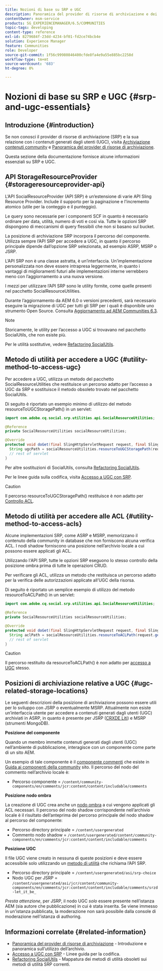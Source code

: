 ```yaml
---
title: Nozioni di base su SRP e UGC
description: Panoramica del provider di risorse di archiviazione e dei contenuti generati dall'utente
contentOwner: msm-service
products: SG_EXPERIENCEMANAGER/6.5/COMMUNITIES
topic-tags: developing
content-type: reference
exl-id: 8279684f-23dd-4234-bf01-fd2ce74bcb4e
solution: Experience Manager
feature: Communities
role: Developer
source-git-commit: 1f56c99980846400cfde8fa4e9a55e885bc2258d
workflow-type: tm+mt
source-wordcount: '683'
ht-degree: 0%

---
```


# Nozioni di base su SRP e UGC {#srp-and-ugc-essentials}

## Introduzione {#introduction}

Se non conosci il provider di risorse di archiviazione (SRP) e la sua relazione con i contenuti generati dagli utenti (UGC), visita [Archiviazione contenuti community](working-with-srp.md) e [Panoramica del provider di risorse di archiviazione](srp.md).

Questa sezione della documentazione fornisce alcune informazioni essenziali su SRP e UGC.

## API StorageResourceProvider {#storageresourceprovider-api}

L’API SocialResourceProvider (API SRP) è un’estensione di varie API Sling Resource Provider. Include il supporto per la paginazione e l&#39;incremento atomico (utile per la conteggio e il punteggio).

Le query sono necessarie per i componenti SCF in quanto è necessario ordinare per data, utilità, numero di voti e così via. Tutte le opzioni SRP dispongono di meccanismi di query flessibili che non si basano sul bucket.

La posizione di archiviazione SRP incorpora il percorso del componente. Utilizza sempre l’API SRP per accedere a UGC, in quanto il percorso principale dipende dall’opzione SRP selezionata, ad esempio ASRP, MSRP o JSRP.

L’API SRP non è una classe astratta, è un’interfaccia. Un’implementazione personalizzata non deve essere intrapresa leggermente, in quanto i vantaggi di miglioramenti futuri alle implementazioni interne verrebbero meno con l’aggiornamento a una nuova versione.

I mezzi per utilizzare l’API SRP sono le utility fornite, come quelle presenti nel pacchetto SocialResourceUtilities.

Durante l’aggiornamento da AEM 6.0 o versioni precedenti, sarà necessario eseguire la migrazione di UGC per tutti gli SRP per i quali è disponibile uno strumento Open Source. Consulta [Aggiornamento ad AEM Communities 6.3](upgrade.md).

>[!NOTE]
>
>Storicamente, le utility per l’accesso a UGC si trovavano nel pacchetto SocialUtils, che non esiste più.
>
>Per le utilità sostitutive, vedere [Refactoring SocialUtils](socialutils.md).

## Metodo di utilità per accedere a UGC {#utility-method-to-access-ugc}

Per accedere a UGC, utilizza un metodo del pacchetto SocialResourceUtilities che restituisce un percorso adatto per l’accesso a UGC da SRP e sostituisce il metodo obsoleto trovato nel pacchetto SocialUtils.

Di seguito è riportato un esempio minimo di utilizzo del metodo resourceToUGCStoragePath() in un servlet:

```java
import com.adobe.cq.social.srp.utilities.api.SocialResourceUtilities;

@Reference
private SocialResourceUtilities socialResourceUtilities;

@Override
protected void doGet(final SlingHttpServletRequest request, final SlingHttpServletResponse response) throws ServletException, IOException {
  String ugcPath = socialResourceUtilities.resourceToUGCStoragePath(request.getResource());
  // rest of servlet
}
```

Per altre sostituzioni di SocialUtils, consulta [Refactoring SocialUtils](socialutils.md).

Per le linee guida sulla codifica, visita [Accesso a UGC con SRP](accessing-ugc-with-srp.md).

>[!CAUTION]
>
>Il percorso resourceToUGCStoragePath() restituisce è *non* adatto per [Controllo ACL](srp.md#for-access-control-acls).

## Metodo di utilità per accedere alle ACL {#utility-method-to-access-acls}

Alcune implementazioni SRP, come ASRP e MSRP, memorizzano il contenuto della community in database che non forniscono alcuna verifica ACL. I nodi shadow forniscono una posizione nell’archivio locale a cui possono essere applicati gli ACL.

Utilizzando l&#39;API SRP, tutte le opzioni SRP eseguono lo stesso controllo della posizione ombra prima di tutte le operazioni CRUD.

Per verificare gli ACL, utilizza un metodo che restituisca un percorso adatto per la verifica delle autorizzazioni applicate all’UGC della risorsa.

Di seguito è riportato un semplice esempio di utilizzo del metodo resourceToACLPath() in un servlet:

```java
import com.adobe.cq.social.srp.utilities.api.SocialResourceUtilities;

@Reference
private SocialResourceUtilities socialResourceUtilities;

@Override
protected void doGet(final SlingHttpServletRequest request, final SlingHttpServletResponse response) throws ServletException, IOException {
  String aclPath = socialResourceUtilities.resourceToACLPath(request.getResource());
  // rest of servlet
}
```

>[!CAUTION]
>
>Il percorso restituito da resourceToACLPath() è *non* adatto per [accesso a UGC](#utility-method-to-access-acls) stesso.

## Posizioni di archiviazione relative a UGC {#ugc-related-storage-locations}

Le seguenti descrizioni della posizione di archiviazione possono essere utili per lo sviluppo con JSRP o eventualmente MSRP. Attualmente non esiste un’interfaccia utente per accedere a contenuti generati dagli utenti (UGC) archiviati in ASRP, in quanto è presente per JSRP ([CRXDE Liti](../../help/sites-developing/developing-with-crxde-lite.md)) e MSRP (strumenti MongoDB).

**Posizione del componente**

Quando un membro immette contenuti generati dagli utenti (UGC) nell’ambiente di pubblicazione, interagisce con un componente come parte di un sito AEM.

Un esempio di tale componente è il [componente commenti](http://localhost:4502/content/community-components/en/comments.html) che esiste in [Guida ai componenti della community](components-guide.md) sito. Il percorso del nodo del commento nell’archivio locale è:

* Percorso componente = `/content/community-components/en/comments/jcr:content/content/includable/comments`

**Posizione nodo ombra**

La creazione di UGC crea anche un [nodo ombra](srp.md#about-shadow-nodes-in-jcr) a cui vengono applicati gli ACL necessari. Il percorso del nodo shadow corrispondente nell’archivio locale è il risultato dell’anteprima del percorso principale del nodo shadow al percorso del componente:

* Percorso directory principale = `/content/usergenerated`
* Commento nodo shadow = `/content/usergenerated/content/community-components/en/comments/jcr:content/content/includable/comments`

**Posizione UGC**

Il file UGC viene creato in nessuna di queste posizioni e deve essere accessibile solo utilizzando un [metodo di utilità](#utility-method-to-access-ugc) che richiama l’API SRP.

* Percorso directory principale = `/content/usergenerated/asi/srp-choice`
* Nodo UGC per JSRP = `/content/usergenerated/asi/jcr/content/community-components/en/comments/jcr:content/content/includable/comments/srzd-let_it_be_`

*Presta attenzione*, per JSRP, il nodo UGC *solo* essere presente nell’istanza AEM (sia autore che pubblicazione) in cui è stata inserita. Se viene immesso in un&#39;istanza pubblicata, la moderazione non sarà possibile dalla console di moderazione nell&#39;istanza di authoring.

## Informazioni correlate {#related-information}

* [Panoramica del provider di risorse di archiviazione](srp.md) - Introduzione e panoramica sull’utilizzo dell’archivio.
* [Accesso a UGC con SRP](accessing-ugc-with-srp.md) - Linee guida per la codifica.
* [Refactoring SocialUtils](socialutils.md) - Mappatura dei metodi di utilità obsoleti sui metodi di utilità SRP correnti.
